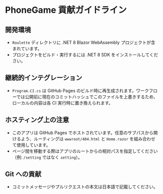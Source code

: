 # PhoneGame 貢献ガイドライン

## 開発環境
- `Roulette` ディレクトリに .NET 8 Blazor WebAssembly プロジェクトが含まれています。
- プロジェクトをビルド・実行するには .NET 8 SDK をインストールしてください。

## 継続的インテグレーション
- `Program.CI.cs` は GitHub Pages のビルド時に再生成されます。ワークフローでは公開前に現在のコミットハッシュでこのファイルを上書きするため、ローカルの内容は各 CI 実行時に置き換えられます。

## ホスティング上の注意
- このアプリは GitHub Pages でホストされています。任意のサブパスから開けるよう、ルーティングは `wwwroot/404.html` と `Home.razor` を組み合わせて使用しています。
- ページ間を移動する際はアプリのルートからの相対パスを指定してください（例: `/setting` ではなく `setting`）。

## Git への貢献
- コミットメッセージやプルリクエストの本文は日本語で記載してください。
